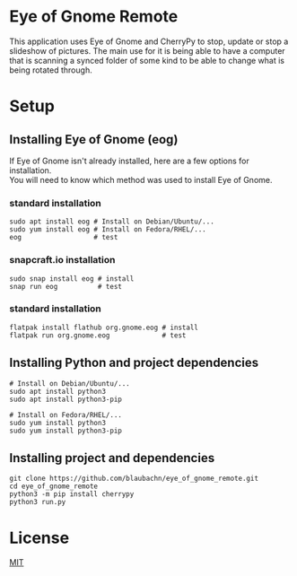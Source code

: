 # Eye of Gnome Remote

This application uses Eye of Gnome and CherryPy to stop, update or stop a slideshow of pictures. The main use for it is being able to have a computer that is scanning a synced folder of some kind to be able to change what is being rotated through.

# Setup

## Installing Eye of Gnome (eog)

If Eye of Gnome isn't already installed, here are a few options for installation.  
You will need to know which method was used to install Eye of Gnome.

### standard installation

```
sudo apt install eog # Install on Debian/Ubuntu/...
sudo yum install eog # Install on Fedora/RHEL/...
eog                  # test
```

### snapcraft.io installation

```
sudo snap install eog # install
snap run eog          # test
```

### standard installation

```
flatpak install flathub org.gnome.eog # install
flatpak run org.gnome.eog             # test
```

## Installing Python and project dependencies

```
# Install on Debian/Ubuntu/...
sudo apt install python3 
sudo apt install python3-pip

# Install on Fedora/RHEL/...
sudo yum install python3 
sudo yum install python3-pip
```

## Installing project and dependencies

```
git clone https://github.com/blaubachn/eye_of_gnome_remote.git
cd eye_of_gnome_remote
python3 -m pip install cherrypy
python3 run.py
```

# License

[MIT](https://github.com/blaubachn/eye_of_gnome_remote/blob/master/LICENSE.md)
